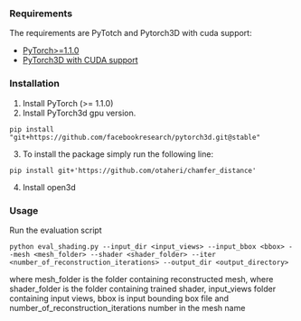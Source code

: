 ### Requirements
The requirements are PyTotch and Pytorch3D with cuda support:
  * [PyTorch>=1.1.0](https://pytorch.org/get-started/locally/) 
  * [PyTorch3D with CUDA support](https://github.com/facebookresearch/pytorch3d/blob/main/INSTALL.md) 

### Installation
1. Install PyTorch (>= 1.1.0)
2. Install PyTorch3d gpu version.
```
pip install "git+https://github.com/facebookresearch/pytorch3d.git@stable"
```
3. To install the package simply run the following line:
```
pip install git+'https://github.com/otaheri/chamfer_distance'

```
4. Install open3d

### Usage
Run the evaluation script
```
python eval_shading.py --input_dir <input_views> --input_bbox <bbox> --mesh <mesh_folder> --shader <shader_folder> --iter <number_of_reconstruction_iterations> --output_dir <output_directory>
```
where mesh_folder is the folder containing reconstructed mesh, where shader_folder is the folder containing trained shader, input_views folder containing input views, bbox is input bounding box file and number_of_reconstruction_iterations number in the mesh name


